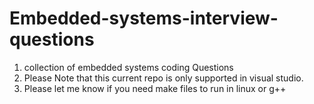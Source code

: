 # Embedded-systems-interview-questions
1. collection of embedded systems coding Questions 
2. Please Note that this current repo is only supported in visual studio.
3. Please let me know if you need make files to run in linux or g++ 
